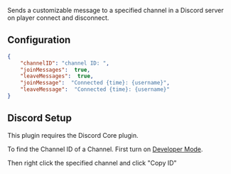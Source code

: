 Sends a customizable message to a specified channel in a Discord server on player connect and disconnect.

## Configuration

```json
{
    "channelID": "channel ID: ",
    "joinMessages":  true,
    "leaveMessages":  true,
    "joinMessage":  "Connected {time}: {username}",
    "leaveMessage":  "Connected {time}: {username}"
}
```

## Discord Setup

This plugin requires the Discord Core plugin.

To find the Channel ID of a Channel. First turn on [Developer Mode](https://discordia.me/en/developer-mode).

Then right click the specified channel and click "Copy ID"